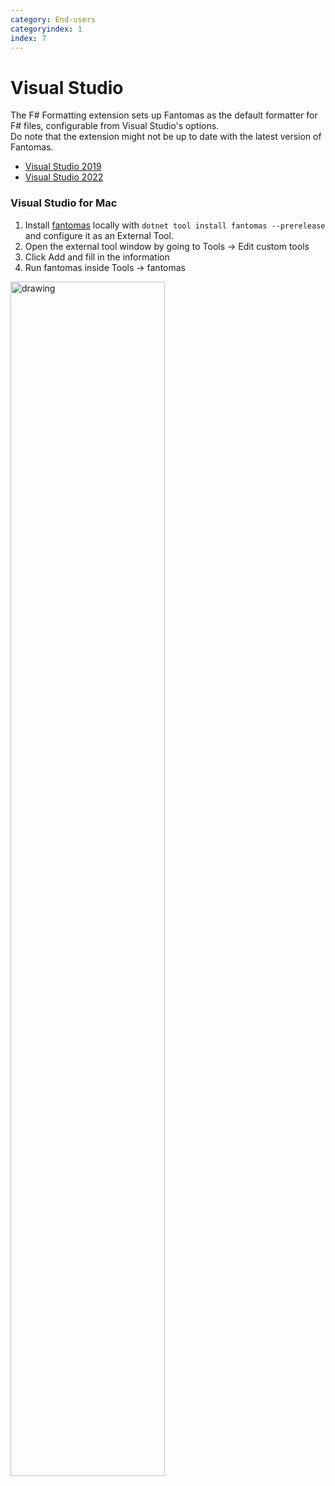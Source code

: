 ```yaml
---
category: End-users
categoryindex: 1
index: 7
---
```

# Visual Studio
The F# Formatting extension sets up Fantomas as the default formatter for F# files, configurable from Visual Studio's options.  
Do note that the extension might not be up to date with the latest version of Fantomas.  

* [Visual Studio 2019](https://marketplace.visualstudio.com/items?itemName=asti.fantomas-vs)
* [Visual Studio 2022](https://marketplace.visualstudio.com/items?itemName=asti.fantomas-vs22)

### Visual Studio for Mac

1. Install [fantomas](https://www.nuget.org/packages/fantomas) locally with `dotnet tool install fantomas --prerelease` and configure it as an External Tool.
2. Open the external tool window by going to Tools -> Edit custom tools
3. Click Add and fill in the information  
4. Run fantomas inside Tools -> fantomas
  
<img src="{{root}}/images/vsmac-external-tool.png" alt="drawing" width="70%"/>

<fantomas-nav previous="./Rider.html" next="./VSCode.html"></fantomas-nav>
